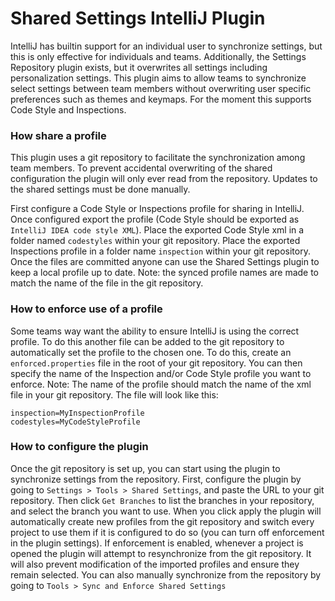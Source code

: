 # Shared Settings IntelliJ Plugin

IntelliJ has builtin support for an individual user to synchronize settings, but this is only effective for individuals
and teams. Additionally, the Settings Repository plugin exists, but it overwrites all settings including personalization 
settings. This plugin aims to allow teams to synchronize select settings between team members without overwriting user
specific preferences such as themes and keymaps. For the moment this supports Code Style and Inspections.

### How share a profile

This plugin uses a git repository to facilitate the synchronization among team members. To prevent accidental overwriting
of the shared configuration the plugin will only ever read from the repository. Updates to the shared settings must be
done manually.

First configure a Code Style or Inspections profile for sharing in IntelliJ. Once configured export the profile (Code
Style should be exported as `IntelliJ IDEA code style XML`). Place the exported Code Style xml in a folder named
`codestyles` within your git repository. Place the exported Inspections profile in a folder name `inspection` within
your git repository. Once the files are committed anyone can use the Shared Settings plugin to keep a local profile up
to date. Note: the synced profile names are made to match the name of the file in the git repository.

### How to enforce use of a profile

Some teams way want the ability to ensure IntelliJ is using the correct profile. To do this another file can be added to
the git repository to automatically set the profile to the chosen one. To do this, create an `enforced.properties` file
in the root of your git repository. You can then specify the name of the Inspection and/or Code Style profile you want
to enforce. Note: The name of the profile should match the name of the xml file in your git repository. The file will
look like this:

```properties
inspection=MyInspectionProfile
codestyles=MyCodeStyleProfile
```

### How to configure the plugin

Once the git repository is set up, you can start using the plugin to synchronize settings from the repository. First,
configure the plugin by going to `Settings > Tools > Shared Settings`, and paste the URL to your git repository. Then
click `Get Branches` to list the branches in your repository, and select the branch you want to use. When you click
apply the plugin will automatically create new profiles from the git repository and switch every project to use them if
it is configured to do so (you can turn off enforcement in the plugin settings). If enforcement is enabled, whenever a
project is opened the plugin will attempt to resynchronize from the git repository. It will also prevent modification of
the imported profiles and ensure they remain selected. You can also manually synchronize from the repository by going to
`Tools > Sync and Enforce Shared Settings`